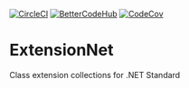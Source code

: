 [![CircleCI](https://circleci.com/gh/CptWesley/ExtensionNet.svg?style=shield)](https://circleci.com/gh/CptWesley/ExtensionNet)
[![BetterCodeHub](https://bettercodehub.com/edge/badge/CptWesley/ExtensionNet?branch=master)](https://bettercodehub.com/results/CptWesley/ExtensionNet)
[![CodeCov](https://codecov.io/gh/CptWesley/ExtensionNet/branch/master/graph/badge.svg)](https://codecov.io/gh/CptWesley/ExtensionNet/)

# ExtensionNet
Class extension collections for .NET Standard
